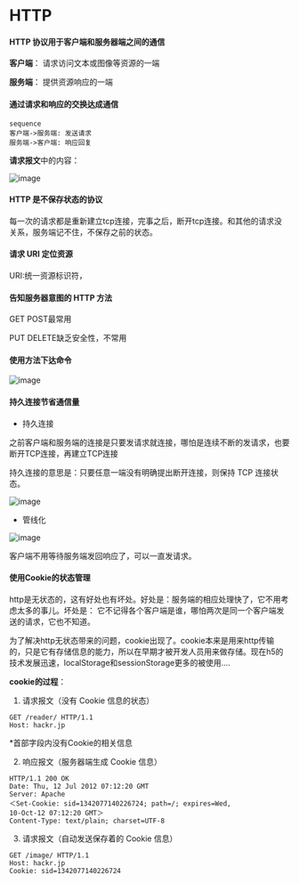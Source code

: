 # HTTP

#### HTTP 协议用于客户端和服务器端之间的通信

**客户端**： 请求访问文本或图像等资源的一端

**服务端**： 提供资源响应的一端

#### 通过请求和响应的交换达成通信


```
sequence
客户端->服务端: 发送请求
服务端->客户端: 响应回复
```

**请求报文**中的内容：

![image](http://www.hixiaoya.com/wp-content/uploads/2017/10/http03.png)


#### HTTP 是不保存状态的协议

每一次的请求都是重新建立tcp连接，完事之后，断开tcp连接。和其他的请求没关系，服务端记不住，不保存之前的状态。

#### 请求 URI 定位资源

URI:统一资源标识符，

#### 告知服务器意图的 HTTP 方法
GET POST最常用

PUT DELETE缺乏安全性，不常用

#### 使用方法下达命令
![image](http://www.hixiaoya.com/wp-content/uploads/2017/10/http04.png)


#### 持久连接节省通信量

- 持久连接

之前客户端和服务端的连接是只要发请求就连接，哪怕是连续不断的发请求，也要断开TCP连接，再建立TCP连接

持久连接的意思是：只要任意一端没有明确提出断开连接，则保持 TCP 连接状态。

![image](http://www.hixiaoya.com/wp-content/uploads/2017/10/http05.png)

- 管线化

![image](http://www.hixiaoya.com/wp-content/uploads/2017/10/http06.png)

客户端不用等待服务端发回响应了，可以一直发请求。

#### 使用Cookie的状态管理
http是无状态的，这有好处也有坏处。好处是：服务端的相应处理快了，它不用考虑太多的事儿。坏处是： 它不记得各个客户端是谁，哪怕两次是同一个客户端发送的请求，它也不知道。

为了解决http无状态带来的问题，cookie出现了。cookie本来是用来http传输的，只是它有存储信息的能力，所以在早期才被开发人员用来做存储。现在h5的技术发展迅速，localStorage和sessionStorage更多的被使用....

**cookie的过程**：

1. 请求报文（没有 Cookie 信息的状态）

```
GET /reader/ HTTP/1.1
Host: hackr.jp
```

*首部字段内没有Cookie的相关信息

2. 响应报文（服务器端生成 Cookie 信息）
```
HTTP/1.1 200 OK
Date: Thu, 12 Jul 2012 07:12:20 GMT
Server: Apache
＜Set-Cookie: sid=1342077140226724; path=/; expires=Wed,
10-Oct-12 07:12:20 GMT＞
Content-Type: text/plain; charset=UTF-8
```
3. 请求报文（自动发送保存着的 Cookie 信息）
```
GET /image/ HTTP/1.1
Host: hackr.jp
Cookie: sid=1342077140226724

```




